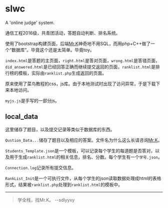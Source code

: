 # slwc
A 'online judge' system.

通信工程2016级，共青团活动，答题自动判断、排名系统。

使用了bootstrap构建页面，后端[Mr.K](https://github.com/MrDxxK)神奇地不用SQL，而用php+C++做了一个“数据库”。毕竟这个还是太简单。毕竟toy。

`index.html`是答题的主页面，`right.html`是答对页面，`wrong.html`是答错页面，`did_answered.html`是已经回答正确而继续提交返回的页面，`ranklist.html`是排行榜的模板，实际由`ranklist.php`生成返回的页面。

原来使用了菜鸟教程的css，js库。由于本地测试时出现了访问异常，于是下载下来本地访问。

`myjs.js`是手写的一部分js。

## local_data
这里储存了题目，以及提交记录等类似于数据库的东西。

`Qustion_Data...`储存了题目以及相应的答案。文件名为什么这么长请咨询[Mr.K](https://github.com/MrDxxK)。

`Students_Template.json`是一个模板，可以记录每个学生的每道题是否答对，以及用于生成`ranklist.html`的相关信息，排名、分数。每个学生有一个`学号.json`。

`Connection.log`记录所有提交信息。

`RankList_Init`是一个可执行文件，从每个学生的json读取数据处理成html的表格形式，结果被`ranklist.php`处理到`ranklist.html`的模板中。

***

> 学全栈，找Mr.K。 --sdlyyxy

